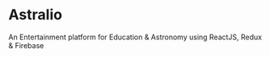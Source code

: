 # Astralio
An Entertainment platform for Education &amp; Astronomy using ReactJS, Redux &amp; Firebase
